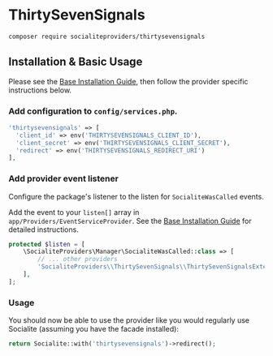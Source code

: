 # ThirtySevenSignals

```bash
composer require socialiteproviders/thirtysevensignals
```

## Installation & Basic Usage

Please see the [Base Installation Guide](https://socialiteproviders.com/usage/), then follow the provider specific instructions below.

### Add configuration to `config/services.php`.

```php
'thirtysevensignals' => [    
  'client_id' => env('THIRTYSEVENSIGNALS_CLIENT_ID'),  
  'client_secret' => env('THIRTYSEVENSIGNALS_CLIENT_SECRET'),  
  'redirect' => env('THIRTYSEVENSIGNALS_REDIRECT_URI') 
],
```

### Add provider event listener

Configure the package's listener to the listen for `SocialiteWasCalled` events. 

Add the event to your `listen[]` array  in `app/Providers/EventServiceProvider`. See the [Base Installation Guide](https://socialiteproviders.com/usage/) for detailed instructions.

```php
protected $listen = [
    \SocialiteProviders\Manager\SocialiteWasCalled::class => [
        // ... other providers
        'SocialiteProviders\\ThirtySevenSignals\\ThirtySevenSignalsExtendSocialite@handle',
    ],
];
```

### Usage

You should now be able to use the provider like you would regularly use Socialite (assuming you have the facade installed):

```php
return Socialite::with('thirtysevensignals')->redirect();
```
